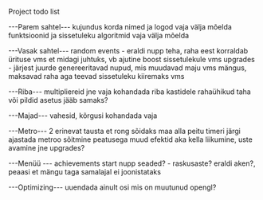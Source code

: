 Project todo list

---Parem sahtel---
kujundus korda
nimed ja logod vaja välja mõelda
funktsioonid ja sissetuleku algoritmid vaja välja mõelda

---Vasak sahtel---
random events - eraldi nupp teha, raha eest korraldab ürituse vms et midagi juhtuks, vb ajutine boost sissetulekule vms
upgrades - järjest juurde genereeritavad nupud, mis muudavad maju vms mängus, maksavad raha aga teevad sissetuleku kiiremaks vms

---Riba---
multipliereid jne vaja kohandada
riba kastidele rahaühikud taha või pildid
asetus jääb samaks?

---Majad---
vahesid, kõrgusi kohandada vaja

---Metro---
2 erinevat tausta et rong sõidaks maa alla peitu
timeri järgi ajastada metroo sõitmine peatusega
muud efektid aka kella liikumine, uste avamine jne
upgrades?

---Menüü ---
achievements
start nupp
seaded? - raskusaste?
eraldi aken?, peaasi et mängu taga samalajal ei joonistataks

---Optimizing---
uuendada ainult osi mis on muutunud
opengl?